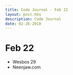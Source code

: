 ```yaml
---
title: Code Journal - Feb 22
layout: post.hbs
description: Code Journal
date: 02-26-2018
---
```

# Feb 22

- Wesbos 29
- Neenjaw.com